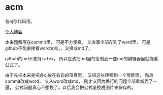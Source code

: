 # acm
各oj存代码用。

<a href = "http://xuziye0327.com/">个人博客</a>

本来题解写在commit里， 可是不方便看， 又省事全部存到了word里， 可是github不能直接看word文档。。又换成md了。

github的md不支持LaTex， 所以应该把md里的复制到一些md的编辑器里就能看公式了。

由于先把本来是把各oj放在各自的项目里， 又把这些转移到一个项目里， 然后commit改成word， 又从word改成md， 刚才又因为换行的问题全部重新弄了一遍， 公式问题真心不想换了。以后我会把公式全换成图片来保存的。

